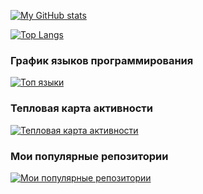 [![My GitHub stats](https://github-readme-stats.vercel.app/api?username=exgraal7&show_icons=true&theme=tokyonight)](https://github.com/exgraal7/github-readme-stats)

[![Top Langs](https://github-readme-stats.vercel.app/api/top-langs/?username=exgraal7&size_weight=0.5&count_weight=0.5)](https://github.com/exgraal7/github-readme-stats)
### График языков программирования

[![Топ языки](https://github-readme-stats.vercel.app/api/top-langs/?username=exgraal7&layout=compact&theme=dracula)](https://github.com/exgraal7)

### Тепловая карта активности

[![Тепловая карта активности](https://github-readme-streak-stats.herokuapp.com/?user=exgraal7&theme=dracula)](https://github.com/exgraal7)

### Мои популярные репозитории
[![Мои популярные репозитории](https://github-readme-stats.vercel.app/api/pin/?username=exgraal7&repo=repo1&theme=dracula)](https://github.com/mykhailoko/Dino-Adventure)

<!--
**exgraal7/exgraal7** is a ✨ _special_ ✨ repository because its `README.md` (this file) appears on your GitHub profile.

Here are some ideas to get you started:

- 🔭 I’m currently working on ...
- 🌱 I’m currently learning ...
- 👯 I’m looking to collaborate on ...
- 🤔 I’m looking for help with ...
- 💬 Ask me about ...
- 📫 How to reach me: ...
- 😄 Pronouns: ...
- ⚡ Fun fact: ...
-->
